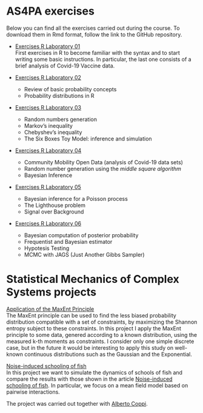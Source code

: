 # AS4PA exercises
Below you can find all the exercises carried out during the course. To download them in Rmd format, follow the link to the GitHub repository.
* [Exercises R Laboratory 01](./AS4PA_Solutions/exercises_rlab_01.html) <br>
  First exercises in R to become familiar with the syntax and to start writing some basic instructions. In particular, the last one consists of a brief analysis of Covid-19 Vaccine data.
  
* [Exercises R Laboratory 02](./AS4PA_Solutions/exercises_rlab_02.html)
  * Review of basic probability concepts
  * Probability distributions in R
* [Exercises R Laboratory 03](./AS4PA_Solutions/exercises_rlab_03.html)
  * Random numbers generation
  * Markov’s inequality
  * Chebyshev’s inequality
  * The Six Boxes Toy Model: inference and simulation
* [Exercises R Laboratory 04](./AS4PA_Solutions/exercises_rlab_04.html)
  * Community Mobility Open Data (analysis of Covid-19 data sets)
  * Random number generation using the _middle square algorithm_
  * Bayesian Inference
* [Exercises R Laboratory 05](./AS4PA_Solutions/exercises_rlab_05.html)
  * Bayesian inference for a Poisson process
  * The Lighthouse problem
  * Signal over Background
* [Exercises R Laboratory 06](./AS4PA_Solutions/exercises_rlab_06.html)
  * Bayesian computation of posterior probability
  * Frequentist and Bayesian estimator
  * Hypotesis Testing
  * MCMC with JAGS (Just Another Gibbs Sampler)


# Statistical Mechanics of Complex Systems projects
[Application of the MaxEnt Principle](./Complex_Systems_Projects/Application-of-the-MaxEnt-Principle.html) <br>
The MaxEnt principle can be used to find the less biased probability distribution compatible with a set of constraints, by maximizing the Shannon entropy subject to these constraints. In this project I apply the MaxEnt principle to some data, genered according to a known distribution, using the measured k-th moments as constraints. I consider only one simple discrete case, but in the future it would be interesting to apply this study on well-known continuous distributions such as the Gaussian and the Exponential.

[Noise-induced schooling of fish](./Complex_Systems_Projects/Schooling-of-Fish.html) <br>
In this project we want to simulate the dynamics of schools of fish and compare the results with those shown in the article [ Noise-induced schooling of fish](https://doi.org/10.1038/s41567-020-0787-y). In particular, we focus on a mean field model based on pairwise interactions. 

The project was carried out together with [Alberto Coppi](https://github.com/c0pp1).

